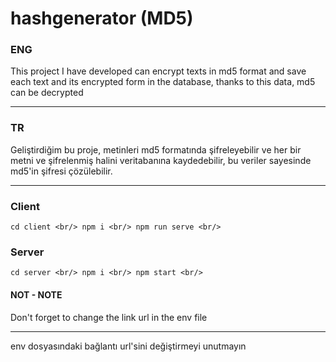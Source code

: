 # hashgenerator (MD5)
### ENG
This project I have developed can encrypt texts in md5 format and save each text and its encrypted form in the database, thanks to this data, md5 can be decrypted

------------------

### TR
Geliştirdiğim bu proje, metinleri md5 formatında şifreleyebilir ve her bir metni ve şifrelenmiş halini veritabanına kaydedebilir, bu veriler sayesinde md5'in şifresi çözülebilir.

------------------

### Client

`
cd client <br/>
npm i <br/>
npm run serve <br/>
`
### Server

`
cd server <br/>
npm i <br/>
npm start <br/>
`
#### NOT - NOTE
Don't forget to change the link url in the env file

------------------

env dosyasındaki bağlantı url'sini değiştirmeyi unutmayın
